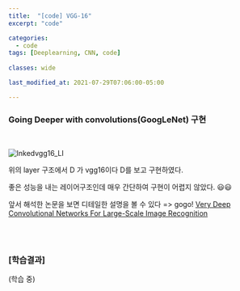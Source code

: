 ```yaml
---
title:  "[code] VGG-16"
excerpt: "code"

categories:
  - code
tags: [Deeplearning, CNN, code]
 
classes: wide

last_modified_at: 2021-07-29T07:06:00-05:00

---
```


### Going Deeper with convolutions(GoogLeNet) 구현

<br>

![Inkedvgg16_LI](https://user-images.githubusercontent.com/53431568/127458250-9ea43eb9-6abf-48e9-83d2-a9a3a667aef0.jpg)

위의 layer 구조에서 D 가 vgg16이다 D를 보고 구현하였다. 

좋은 성능을 내는 레이어구조인데 매우 간단하여 구현이 어렵지 않았다. 😃😃

앞서 해석한 논문을 보면 디테일한 설명을 볼 수 있다 => gogo!
[Very Deep Convolutional Networks For Large-Scale Image Recognition](https://chaelin0722.github.io/paperreview/vgg16/)


<br>

<script src="https://gist.github.com/chaelin0722/e7c884f58572c2ca0c21e1472b21b992.js"></script>

<br>


### [학습결과]

(학습 중)

